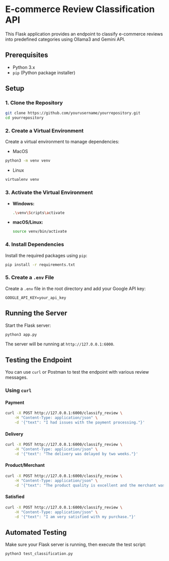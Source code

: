 # E-commerce Review Classification API

This Flask application provides an endpoint to classify e-commerce reviews into predefined categories using Ollama3 and Gemini API.

## Prerequisites

- Python 3.x
- `pip` (Python package installer)

## Setup

### 1. Clone the Repository

```sh
git clone https://github.com/yourusername/yourrepository.git
cd yourrepository
```

### 2. Create a Virtual Environment

Create a virtual environment to manage dependencies:

- MacOS
```sh
python3 -m venv venv
```

- Linux
```sh
virtualenv venv
```

### 3. Activate the Virtual Environment

- **Windows:**

  ```sh
  .\venv\Scripts\activate
  ```

- **macOS/Linux:**

  ```sh
  source venv/bin/activate
  ```

### 4. Install Dependencies

Install the required packages using `pip`:

```sh
pip install -r requirements.txt
```

### 5. Create a `.env` File

Create a `.env` file in the root directory and add your Google API key:

```
GOOGLE_API_KEY=your_api_key
```

## Running the Server

Start the Flask server:

```sh
python3 app.py
```

The server will be running at `http://127.0.0.1:6000`.

## Testing the Endpoint

You can use `curl` or Postman to test the endpoint with various review messages.

### Using `curl`

#### Payment

```sh
curl -X POST http://127.0.0.1:6000/classify_review \
    -H "Content-Type: application/json" \
    -d '{"text": "I had issues with the payment processing."}'
```

#### Delivery

```sh
curl -X POST http://127.0.0.1:6000/classify_review \
    -H "Content-Type: application/json" \
    -d '{"text": "The delivery was delayed by two weeks."}'
```

#### Product/Merchant

```sh
curl -X POST http://127.0.0.1:6000/classify_review \
    -H "Content-Type: application/json" \
    -d '{"text": "The product quality is excellent and the merchant was very responsive."}'
```

#### Satisfied

```sh
curl -X POST http://127.0.0.1:6000/classify_review \
    -H "Content-Type: application/json" \
    -d '{"text": "I am very satisfied with my purchase."}'
```

## Automated Testing

Make sure your Flask server is running, then execute the test script:

```sh
python3 test_classification.py
```
